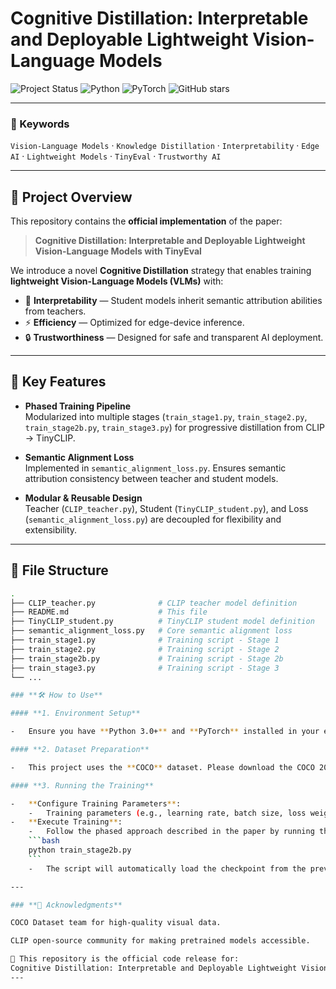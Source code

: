 # Cognitive Distillation: Interpretable and Deployable Lightweight Vision-Language Models

![Project Status](https://img.shields.io/badge/Status-In%20Progress-orange?style=for-the-badge) 
![Python](https://img.shields.io/badge/Python-3.8%2B-blue?style=for-the-badge&logo=python) 
![PyTorch](https://img.shields.io/badge/PyTorch-1.10%2B-red?style=for-the-badge&logo=pytorch) 
![GitHub stars](https://img.shields.io/github/stars/your-github-username/your-repository-name?style=for-the-badge&color=yellow)

---

### 🔑 Keywords
`Vision-Language Models` · `Knowledge Distillation` · `Interpretability` · `Edge AI` · `Lightweight Models` · `TinyEval` · `Trustworthy AI`

---

## 📖 Project Overview  

This repository contains the **official implementation** of the paper:  

> **Cognitive Distillation: Interpretable and Deployable Lightweight Vision-Language Models with TinyEval**

We introduce a novel **Cognitive Distillation** strategy that enables training **lightweight Vision-Language Models (VLMs)** with:  
- 🧩 **Interpretability** — Student models inherit semantic attribution abilities from teachers.  
- ⚡ **Efficiency** — Optimized for edge-device inference.  
- 🔒 **Trustworthiness** — Designed for safe and transparent AI deployment.  

---

## 🚀 Key Features  

- **Phased Training Pipeline**  
  Modularized into multiple stages (`train_stage1.py`, `train_stage2.py`, `train_stage2b.py`, `train_stage3.py`) for progressive distillation from CLIP → TinyCLIP.  

- **Semantic Alignment Loss**  
  Implemented in `semantic_alignment_loss.py`. Ensures semantic attribution consistency between teacher and student models.  

- **Modular & Reusable Design**  
  Teacher (`CLIP_teacher.py`), Student (`TinyCLIP_student.py`), and Loss (`semantic_alignment_loss.py`) are decoupled for flexibility and extensibility.  

---

## 📂 File Structure  

```bash
.
├── CLIP_teacher.py              # CLIP teacher model definition
├── README.md                    # This file
├── TinyCLIP_student.py          # TinyCLIP student model definition
├── semantic_alignment_loss.py   # Core semantic alignment loss
├── train_stage1.py              # Training script - Stage 1
├── train_stage2.py              # Training script - Stage 2
├── train_stage2b.py             # Training script - Stage 2b
├── train_stage3.py              # Training script - Stage 3
└── ...

### **🛠️ How to Use**

#### **1. Environment Setup**

-   Ensure you have **Python 3.0+** and **PyTorch** installed in your environment.

#### **2. Dataset Preparation**

-   This project uses the **COCO** dataset. Please download the COCO 2017 `train2017` images and `annotations` files from the official website and organize them in the `datasets/` folder to match the paths in the `coco.py` script.

#### **3. Running the Training**

-   **Configure Training Parameters**:
    -   Training parameters (e.g., learning rate, batch size, loss weights) are defined in YAML files within the `configs/` folder. Create these configuration files according to your experimental needs.
-   **Execute Training**:
    -   Follow the phased approach described in the paper by running the training scripts sequentially. For example, to run Stage 2b:
    ```bash
    python train_stage2b.py
    ```
    -   The script will automatically load the checkpoint from the previous stage and begin the cognitive distillation training.

---

### **🙏 Acknowledgments**

COCO Dataset team for high-quality visual data.

CLIP open-source community for making pretrained models accessible.

📌 This repository is the official code release for:
Cognitive Distillation: Interpretable and Deployable Lightweight Vision-Language Models with TinyEval
---
